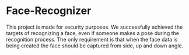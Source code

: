 # Face-Recognizer
This project is made for security purposes. We successfully achieved the targets of recognizing a face, even if someone makes a pose during the recognition process. The only requirement is that when the face data is being created the face should be captured from side, up and down angle.
